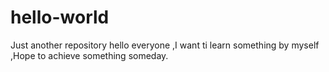 # hello-world
Just another repository
hello everyone ,I want ti learn something by myself ,Hope to achieve something someday.
